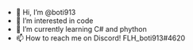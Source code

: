 - 👋 Hi, I’m @boti913
- 👀 I’m interested in code
- 🌱 I’m currently learning C# and phython
- 📫 How to reach me on Discord! FLH_boti913#4620
